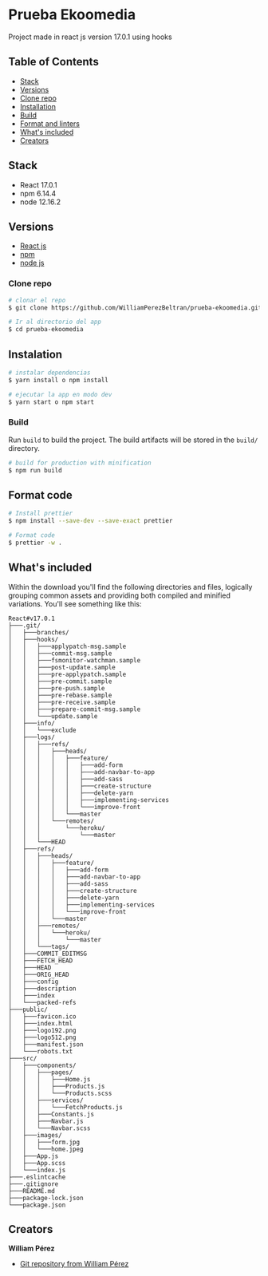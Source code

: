 # Prueba Ekoomedia

Project made in react js version 17.0.1 using hooks

## Table of Contents

- [Stack](#stack)
- [Versions](#versions)
- [Clone repo](#clone-repo)
- [Installation](#instalation)
- [Build](#build)
- [Format and linters](#Format-and-linters)
- [What's included](#whats-included)
- [Creators](#creators)

## Stack

- React 17.0.1
- npm 6.14.4
- node 12.16.2

## Versions

- [React js](https://reactjs.org)
- [npm](https://docs.npmjs.com/)
- [node js](https://nodejs.org/en/blog/release/v12.16.2/)

### Clone repo

```bash
# clonar el repo
$ git clone https://github.com/WilliamPerezBeltran/prueba-ekoomedia.git

# Ir al directorio del app
$ cd prueba-ekoomedia
```

## Instalation

```bash
# instalar dependencias
$ yarn install o npm install

# ejecutar la app en modo dev
$ yarn start o npm start
```

### Build

Run `build` to build the project. The build artifacts will be stored in the `build/` directory.

```bash
# build for production with minification
$ npm run build
```

## Format code

```bash
# Install prettier
$ npm install --save-dev --save-exact prettier

# Format code
$ prettier -w .

```

## What's included

Within the download you'll find the following directories and files, logically grouping common assets and providing both compiled and minified variations. You'll see something like this:

```
React#v17.0.1
├───.git/
│   ├───branches/
│   ├───hooks/
│   │   ├───applypatch-msg.sample
│   │   ├───commit-msg.sample
│   │   ├───fsmonitor-watchman.sample
│   │   ├───post-update.sample
│   │   ├───pre-applypatch.sample
│   │   ├───pre-commit.sample
│   │   ├───pre-push.sample
│   │   ├───pre-rebase.sample
│   │   ├───pre-receive.sample
│   │   ├───prepare-commit-msg.sample
│   │   └───update.sample
│   ├───info/
│   │   └───exclude
│   ├───logs/
│   │   ├───refs/
│   │   │   ├───heads/
│   │   │   │   ├───feature/
│   │   │   │   │   ├───add-form
│   │   │   │   │   ├───add-navbar-to-app
│   │   │   │   │   ├───add-sass
│   │   │   │   │   ├───create-structure
│   │   │   │   │   ├───delete-yarn
│   │   │   │   │   ├───implementing-services
│   │   │   │   │   └───improve-front
│   │   │   │   └───master
│   │   │   └───remotes/
│   │   │       └───heroku/
│   │   │           └───master
│   │   └───HEAD
│   ├───refs/
│   │   ├───heads/
│   │   │   ├───feature/
│   │   │   │   ├───add-form
│   │   │   │   ├───add-navbar-to-app
│   │   │   │   ├───add-sass
│   │   │   │   ├───create-structure
│   │   │   │   ├───delete-yarn
│   │   │   │   ├───implementing-services
│   │   │   │   └───improve-front
│   │   │   └───master
│   │   ├───remotes/
│   │   │   └───heroku/
│   │   │       └───master
│   │   └───tags/
│   ├───COMMIT_EDITMSG
│   ├───FETCH_HEAD
│   ├───HEAD
│   ├───ORIG_HEAD
│   ├───config
│   ├───description
│   ├───index
│   └───packed-refs
├───public/
│   ├───favicon.ico
│   ├───index.html
│   ├───logo192.png
│   ├───logo512.png
│   ├───manifest.json
│   └───robots.txt
├───src/
│   ├───components/
│   │   ├───pages/
│   │   │   ├───Home.js
│   │   │   ├───Products.js
│   │   │   └───Products.scss
│   │   ├───services/
│   │   │   └───FetchProducts.js
│   │   ├───Constants.js
│   │   ├───Navbar.js
│   │   └───Navbar.scss
│   ├───images/
│   │   ├───form.jpg
│   │   └───home.jpeg
│   ├───App.js
│   ├───App.scss
│   └───index.js
├───.eslintcache
├───.gitignore
├───README.md
├───package-lock.json
└───package.json

```

## Creators

**William Pérez**

- [Git repository from William Pérez](https://github.com/WilliamPerezBeltran)

